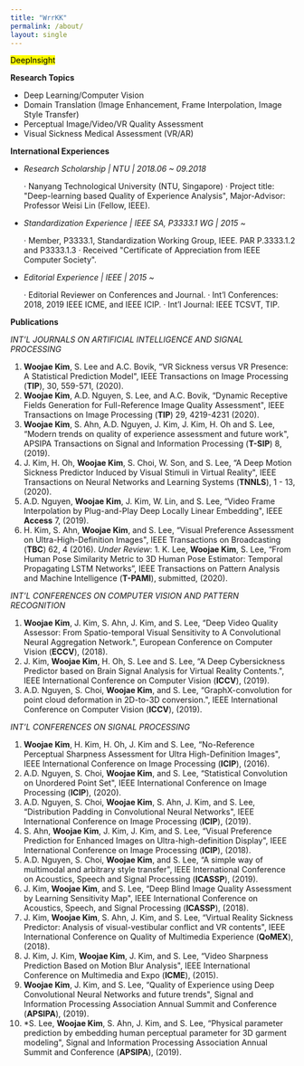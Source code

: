 ```yaml
---
title: "WrrKK"
permalink: /about/
layout: single
---
```


<mark>DeepInsight</mark>

**Research Topics**
- Deep Learning/Computer Vision
- Domain Translation (Image Enhancement, Frame Interpolation, Image Style Transfer)
- Perceptual Image/Video/VR Quality Assessment
- Visual Sickness Medical Assessment (VR/AR)

**International Experiences**
  - *Research Scholarship | *NTU* | 2018.06 ~ 09.2018*

    · Nanyang Technological University (NTU, Singapore)
    · Project title: "Deep-learning based Quality of Experience Analysis",
      Major-Advisor: Professor Weisi Lin (Fellow, IEEE).

  - *Standardization Experience | *IEEE SA, P3333.1 WG* | 2015 ~*

    · Member, P3333.1, Standardization Working Group,
      IEEE. PAR P.3333.1.2 and P3333.1.3
    · Received "Certificate of Appreciation from IEEE Computer Society".
  
  - *Editorial Experience | *IEEE* | 2015 ~*

    · Editorial Reviewer on Conferences and Journal.
    · Int’l Conferences: 2018, 2019 IEEE ICME, and IEEE ICIP.
    · Int’l Journal: IEEE TCSVT, TIP.

**Publications**

  *INT’L JOURNALS ON ARTIFICIAL INTELLIGENCE AND SIGNAL PROCESSING*
  1. **Woojae Kim**, S. Lee and A.C. Bovik, “VR Sickness versus VR Presence: A Statistical Prediction Model", IEEE Transactions on Image Processing (**TIP**), 30, 559-571, (2020).
  2. **Woojae Kim**, A.D. Nguyen, S. Lee, and A.C. Bovik, “Dynamic Receptive Fields Generation for Full-Reference Image Quality Assessment", IEEE Transactions on Image Processing (**TIP**) 29, 4219-4231 (2020).
  3. **Woojae Kim**, S. Ahn, A.D. Nguyen, J. Kim, J. Kim, H. Oh and S. Lee, “Modern trends on quality of experience assessment and future work", APSIPA Transactions on Signal and Information Processing (**T-SIP**) 8, (2019).
  4. J. Kim, H. Oh, **Woojae Kim**, S. Choi, W. Son, and S. Lee, “A Deep Motion Sickness Predictor Induced by Visual Stimuli in Virtual Reality", IEEE Transactions on Neural Networks and Learning Systems (**TNNLS**), 1 - 13, (2020).
  5. A.D. Nguyen, **Woojae Kim**, J. Kim, W. Lin, and S. Lee, “Video Frame Interpolation by Plug-and-Play Deep Locally Linear Embedding", IEEE **Access** 7, (2019).
  6. H. Kim, S. Ahn, **Woojae Kim**, and S. Lee, “Visual Preference Assessment on Ultra-High-Definition Images", IEEE Transactions on Broadcasting (**TBC**) 62, 4 (2016).
  *Under Review*:  1. K. Lee, **Woojae Kim**, S. Lee, “From Human Pose Similarity Metric to 3D Human Pose Estimator: Temporal Propagating LSTM Networks”, IEEE Transactions on Pattern Analysis and Machine Intelligence (**T-PAMI**), submitted, (2020).
  
  *INT’L CONFERENCES ON COMPUTER VISION AND PATTERN RECOGNITION*
  1. **Woojae Kim**, J. Kim, S. Ahn, J. Kim, and S. Lee, “Deep Video Quality Assessor: From Spatio-temporal Visual Sensitivity to A Convolutional Neural Aggregation Network.", European Conference on Computer Vision (**ECCV**), (2018).
  2. J. Kim, **Woojae Kim**, H. Oh, S. Lee and S. Lee, “A Deep Cybersickness Predictor based on Brain Signal Analysis for Virtual Reality Contents.", IEEE International Conference on Computer Vision (**ICCV**), (2019).
  3. A.D. Nguyen, S. Choi, **Woojae Kim**, and S. Lee, “GraphX-convolution for point cloud deformation in 2D-to-3D conversion.", IEEE International Conference on Computer Vision (**ICCV**), (2019).
  
  *INT’L CONFERENCES ON SIGNAL PROCESSING* 
  1. **Woojae Kim**, H. Kim, H. Oh, J. Kim and S. Lee, “No-Reference Perceptual Sharpness Assessment for Ultra High-Definition Images", IEEE International Conference on Image Processing (**ICIP**), (2016). 
  2. A.D. Nguyen, S. Choi, **Woojae Kim**, and S. Lee, “Statistical Convolution on Unordered Point Set", IEEE International Conference on Image Processing (**ICIP**), (2020).
  3. A.D. Nguyen, S. Choi, **Woojae Kim**, S. Ahn, J. Kim, and S. Lee, “Distribution Padding in Convolutional Neural Networks", IEEE International Conference on Image Processing (**ICIP**), (2019).
  4. S. Ahn, **Woojae Kim**, J. Kim, J. Kim, and S. Lee, “Visual Preference Prediction for Enhanced Images on Ultra-high-definition Display", IEEE International Conference on Image Processing (**ICIP**), (2018).
  5. A.D. Nguyen, S. Choi, **Woojae Kim**, and S. Lee, “A simple way of multimodal and arbitrary style transfer", IEEE International Conference on Acoustics, Speech and Signal Processing (**ICASSP**), (2019).
  6. J. Kim, **Woojae Kim**, and S. Lee, “Deep Blind Image Quality Assessment by Learning Sensitivity Map", IEEE International Conference on Acoustics, Speech, and Signal Processing (**ICASSP**), (2018).
  7. J. Kim, **Woojae Kim**, S. Ahn, J. Kim, and S. Lee, “Virtual Reality Sickness Predictor: Analysis of visual-vestibular conflict and VR contents", IEEE International Conference on Quality of Multimedia Experience (**QoMEX**), (2018).
  8. J. Kim, J. Kim, **Woojae Kim**, J. Kim, and S. Lee, “Video Sharpness Prediction Based on Motion Blur Analysis", IEEE International Conference on Multimedia and Expo (**ICME**), (2015).
  9. **Woojae Kim**, J. Kim, and S. Lee, “Quality of Experience using Deep Convolutional Neural Networks and future trends", Signal and Information Processing Association Annual Summit and Conference (**APSIPA**), (2019).
  10. *S. Lee, **Woojae Kim**, S. Ahn, J. Kim, and S. Lee, “Physical parameter prediction by embedding human perceptual parameter for 3D garment modeling", Signal and Information Processing Association Annual Summit and Conference (**APSIPA**), (2019).
